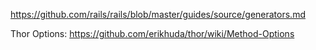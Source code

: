 https://github.com/rails/rails/blob/master/guides/source/generators.md


Thor Options:
  https://github.com/erikhuda/thor/wiki/Method-Options

